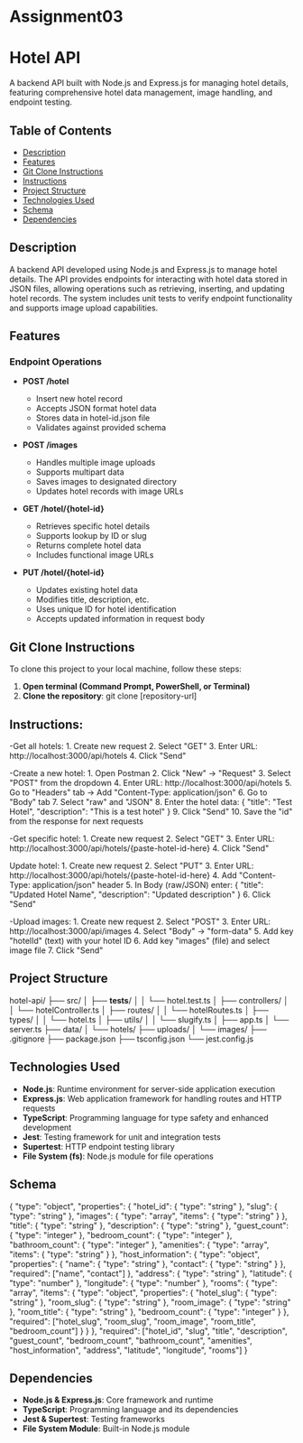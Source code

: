 # Assignment03
# Hotel API

A backend API built with Node.js and Express.js for managing hotel details, featuring comprehensive hotel data management, image handling, and endpoint testing.

## Table of Contents
- [Description](#description)
- [Features](#features)
- [Git Clone Instructions](#git-clone-instructions)
- [Instructions](#Instructions)
- [Project Structure](#project-structure)
- [Technologies Used](#technologies-used)
- [Schema](#schema)
- [Dependencies](#dependencies)


## Description
A backend API developed using Node.js and Express.js to manage hotel details. The API provides endpoints for interacting with hotel data stored in JSON files, allowing operations such as retrieving, inserting, and updating hotel records. The system includes unit tests to verify endpoint functionality and supports image upload capabilities.

## Features

### Endpoint Operations
- **POST /hotel**
  - Insert new hotel record
  - Accepts JSON format hotel data
  - Stores data in hotel-id.json file
  - Validates against provided schema

- **POST /images**
  - Handles multiple image uploads
  - Supports multipart data
  - Saves images to designated directory
  - Updates hotel records with image URLs

- **GET /hotel/{hotel-id}**
  - Retrieves specific hotel details
  - Supports lookup by ID or slug
  - Returns complete hotel data
  - Includes functional image URLs

- **PUT /hotel/{hotel-id}**
  - Updates existing hotel data
  - Modifies title, description, etc.
  - Uses unique ID for hotel identification
  - Accepts updated information in request body
    
## Git Clone Instructions

To clone this project to your local machine, follow these steps:

1. **Open terminal (Command Prompt, PowerShell, or Terminal)**
2. **Clone the repository**: git clone [repository-url]
   
## Instructions:

-Get all hotels:
    1. Create new request
    2. Select "GET"
    3. Enter URL: http://localhost:3000/api/hotels
    4. Click "Send"
   
-Create a new hotel:
    1. Open Postman
    2. Click "New" → "Request"
    3. Select "POST" from the dropdown
    4. Enter URL: http://localhost:3000/api/hotels
    5. Go to "Headers" tab → Add "Content-Type: application/json"
    6. Go to "Body" tab
    7. Select "raw" and "JSON"
    8. Enter the hotel data:
    {
        "title": "Test Hotel",
        "description": "This is a test hotel"
    }
    9. Click "Send"
    10. Save the "id" from the response for next requests

-Get specific hotel:
    1. Create new request
    2. Select "GET"
    3. Enter URL: http://localhost:3000/api/hotels/{paste-hotel-id-here}
    4. Click "Send"

Update hotel:
    1. Create new request
    2. Select "PUT"
    3. Enter URL: http://localhost:3000/api/hotels/{paste-hotel-id-here}
    4. Add "Content-Type: application/json" header
    5. In Body (raw/JSON) enter:
    {
        "title": "Updated Hotel Name",
        "description": "Updated description"
    }
    6. Click "Send"

-Upload images:
    1. Create new request
    2. Select "POST"
    3. Enter URL: http://localhost:3000/api/images
    4. Select "Body" → "form-data"
    5. Add key "hotelId" (text) with your hotel ID
    6. Add key "images" (file) and select image file
    7. Click "Send"

## Project Structure

hotel-api/
├── src/
│   ├── __tests__/
│   │   └── hotel.test.ts
│   ├── controllers/
│   │   └── hotelController.ts
│   ├── routes/
│   │   └── hotelRoutes.ts
│   ├── types/
│   │   └── hotel.ts
│   ├── utils/
│   │   └── slugify.ts
│   ├── app.ts
│   └── server.ts
├── data/
│   └── hotels/
├── uploads/
│   └── images/
├── .gitignore
├── package.json
├── tsconfig.json
└── jest.config.js

## Technologies Used

- **Node.js**: Runtime environment for server-side application execution
- **Express.js**: Web application framework for handling routes and HTTP requests
- **TypeScript**: Programming language for type safety and enhanced development
- **Jest**: Testing framework for unit and integration tests
- **Supertest**: HTTP endpoint testing library
- **File System (fs)**: Node.js module for file operations

## Schema
{
  "type": "object",
  "properties": {
    "hotel_id": { "type": "string" },
    "slug": { "type": "string" },
    "images": {
      "type": "array",
      "items": { "type": "string" }
    },
    "title": { "type": "string" },
    "description": { "type": "string" },
    "guest_count": { "type": "integer" },
    "bedroom_count": { "type": "integer" },
    "bathroom_count": { "type": "integer" },
    "amenities": {
      "type": "array",
      "items": { "type": "string" }
    },
    "host_information": {
      "type": "object",
      "properties": {
        "name": { "type": "string" },
        "contact": { "type": "string" }
      },
      "required": ["name", "contact"]
    },
    "address": { "type": "string" },
    "latitude": { "type": "number" },
    "longitude": { "type": "number" },
    "rooms": {
      "type": "array",
      "items": {
        "type": "object",
        "properties": {
          "hotel_slug": { "type": "string" },
          "room_slug": { "type": "string" },
          "room_image": { "type": "string" },
          "room_title": { "type": "string" },
          "bedroom_count": { "type": "integer" }
        },
        "required": ["hotel_slug", "room_slug", "room_image", "room_title", "bedroom_count"]
      }
    }
  },
  "required": ["hotel_id", "slug", "title", "description", "guest_count", "bedroom_count", "bathroom_count", "amenities", "host_information", "address", "latitude", "longitude", "rooms"]
}

## Dependencies

- **Node.js & Express.js**: Core framework and runtime
- **TypeScript**: Programming language and its dependencies
- **Jest & Supertest**: Testing frameworks
- **File System Module**: Built-in Node.js module

